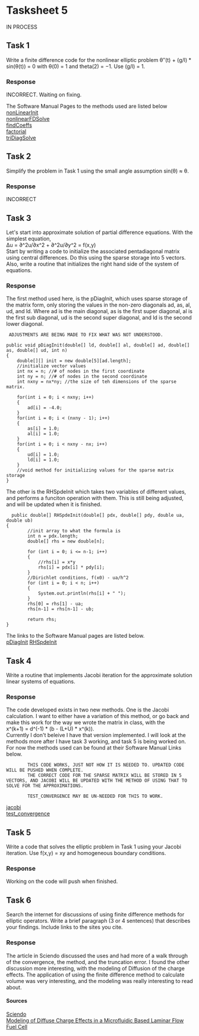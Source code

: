 # Tasksheet 5
 
 IN PROCESS
 
## Task 1
Write a finite difference code for the nonlinear elliptic problem
θ′′(t) + (g/l) * sin(θ(t)) = 0
with 
θ(0) = 1 and theta(2) = −1. Use (g/l) = 1.
### Response
INCORRECT. Waiting on fixing.   

      
The Software Manual Pages to the methods used are listed below           
[nonLinearInit](https://github.com/nicoleefleming/math5620/blob/master/SoftwareManual/nonLinearInit.md)         
[nonlinearFDSolve](https://github.com/nicoleefleming/math5620/blob/master/SoftwareManual/nonlinearFDSolve.md)          
[findCoeffs](https://github.com/nicoleefleming/math5620/blob/master/SoftwareManual/findCoeffs.md)         
[factorial](https://github.com/nicoleefleming/math5620/blob/master/SoftwareManual/factorial.md)        
[triDiagSolve](https://github.com/nicoleefleming/math5620/blob/master/SoftwareManual/triDiagSolve.md)        

## Task 2
Simplify the problem in Task 1 using the small angle assumption 
sin(θ) ≈ θ.
### Response
INCORRECT
## Task 3
 Let's start into approximate solution of partial difference equations. With the simplest equation,       
Δu = ∂^2u/∂x^2 + ∂^2u/∂y^2 = f(x,y)       
Start by writing a code to initialize the associated pentadiagonal matrix using central differences. Do this using the sparse storage into 5 vectors. Also, write a routine that initializes the right hand side of the system of equations.       
### Response   
The first method used here, is the pDiagInit, which uses sparse storage of the matrix form, only storing the values in the non-zero diagonals ad, as, al, ud, and ld. Where ad is the main diagonal, as is the first super diagonal, al is the first sub diagonal, ud is the second super diagonal, and ld is the second lower diagonal. 

     ADJUSTMENTS ARE BEING MADE TO FIX WHAT WAS NOT UNDERSTOOD.         
        
    public void pDiagInit(double[] ld, double[] al, double[] ad, double[] as, double[] ud, int n)
    {
        double[][] init = new double[5][ad.length];
        //initialize vector values
        int nx = n; //# of nodes in the first coordinate
        int ny = n; //# of nodes in the second coordinate
        int nxny = nx*ny; //the size of teh dimensions of the sparse matrix.

        for(int i = 0; i < nxny; i++)
        {
            ad[i] = -4.0;
        }
        for(int i = 0; i < (nxny - 1); i++)
        {
            as[i] = 1.0;
            al[i] = 1.0;
        }
        for(int i = 0; i < nxny - nx; i++)
        {
            ud[i] = 1.0;
            ld[i] = 1.0;
        }
        //void method for initializing values for the sparse matrix storage
    }
       
The other is the RHSpdeInit which takes two variables of different values, and performs a funciton operation with them. This is still being adjusted, and will be updated when it is finished.       
      
      public double[] RHSpdeInit(double[] pdx, double[] pdy, double ua, double ub)
    {
            //init array to what the formula is
            int n = pdx.length;
            double[] rhs = new double[n];

            for (int i = 0; i <= n-1; i++)
            {
                //rhs[i] = x*y
                rhs[i] = pdx[i] * pdy[i];
            }
            //Dirichlet conditions, f(x0) - ua/h^2
            for (int i = 0; i < n; i++)
            {
                System.out.println(rhs[i] + " ");
            }
            rhs[0] = rhs[1] - ua;
            rhs[n-1] = rhs[n-1] - ub;

            return rhs;
    }
    
The links to the Software Manual pages are listed below.        
[pDiagInit](https://github.com/nicoleefleming/math5620/tree/master/SoftwareManual/pDiagInit.md)
[RHSpdeInit](https://github.com/nicoleefleming/math5620/tree/master/SoftwareManual/RHSpdeInit.md)

## Task 4
Write a routine that implements Jacobi iteration for the approximate solution linear systems of equations.
### Response
The code developed exists in two new methods. One is the Jacobi calculation. I want to either have a variation of this method, or go back and make this work for the way we wrote the matrix in class, with the    
x^(k+1) = d^(-1) * (b - (L+U) * x^(k)).           
Currently I don't beleive I have that version implemented. I will look at the methods more after I have task 3 working, and task 5 is being worked on. For now the methods used can be found at their Software Manual Links below.       
    
        
            
            THIS CODE WORKS, JUST NOT HOW IT IS NEEDED TO. UPDATED CODE WILL BE PUSHED WHEN COMPLETE.
            THE CORRECT CODE FOR THE SPARSE MATRIX WILL BE STORED IN 5 VECTORS, AND JACOBI WILL BE UPDATED WITH THE METHOD OF USING THAT TO SOLVE FOR THE APPROXIMATIONS. 
            
            TEST_CONVERGENCE MAY BE UN-NEEDED FOR THIS TO WORK.




[jacobi](https://github.com/nicoleefleming/math5620/tree/master/SoftwareManual/jacobi.md)    
[test_convergence](https://github.com/nicoleefleming/math5620/tree/master/SoftwareManual/test_convergence.md)    

## Task 5
Write a code that solves the elliptic problem in Task 1 using your Jacobi iteration. Use f(x,y) = xy and homogeneous boundary conditions.
### Response
Working on the code will push when finished.

## Task 6
Search the internet for discussions of using finite difference methods for elliptic operators. Write a brief paragraph (3 or 4 sentences) that describes your findings. Include links to the sites you cite.
### Response
The article in Sciendo discussed the uses and had more of a walk through of the convergence, the method, and the truncation error. I found the other discussion more interesting, with the modeling of Diffusion of the charge effects. The application of using the finite difference method to calculate volume was very interesting, and the modeling was really interesting to read about.

#### Sources
[Sciendo](https://content.sciendo.com/configurable/contentpage/journals$002famns$002f3$002f1$002farticle-p311.xmlSciendo)       
[Modeling of Diffuse Charge Effects in a Microfluidic Based Laminar Flow Fuel Cell](https://www.researchgate.net/publication/228821547_Modeling_of_Diffuse_Charge_Effects_in_a_Microfluidic_Based_Laminar_Flow_Fuel_Cell)       
